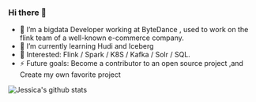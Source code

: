 ### Hi there 👋

- 🔭 I’m a bigdata Developer working at ByteDance , used to work on the flink team of a well-known e-commerce company.
- 🌱 I’m currently learning Hudi and Iceberg 
- 👯 Interested: Flink / Spark / K8S / Kafka / Solr / SQL.
- ⚡ Future goals: Become a contributor to an open source project ,and Create my own favorite project

![Jessica's github stats](https://github-readme-stats.vercel.app/api?username=jessica0530&show_icons=true&theme=dark)

